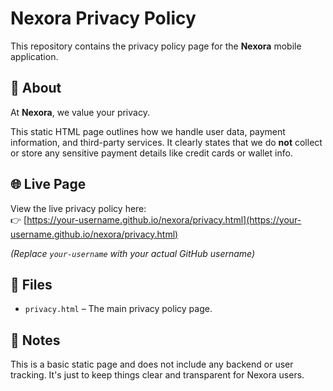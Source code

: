 # Nexora Privacy Policy

This repository contains the privacy policy page for the **Nexora** mobile application.

## 🔐 About

At **Nexora**, we value your privacy.

This static HTML page outlines how we handle user data, payment information, and third-party services. It clearly states that we do **not** collect or store any sensitive payment details like credit cards or wallet info.

## 🌐 Live Page

View the live privacy policy here:  
👉 [https://your-username.github.io/nexora/privacy.html](https://your-username.github.io/nexora/privacy.html)

_(Replace `your-username` with your actual GitHub username)_

## 📁 Files

- `privacy.html` – The main privacy policy page.

## 📌 Notes

This is a basic static page and does not include any backend or user tracking. It's just to keep things clear and transparent for Nexora users.
